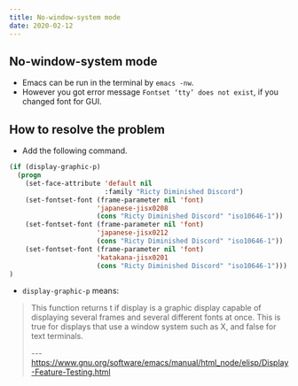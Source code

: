 ```yaml
---
title: No-window-system mode
date: 2020-02-12
---
```

## No-window-system mode
- Emacs can be run in the terminal by `emacs -nw`.
- However you got error message `Fontset ‘tty’ does not exist`, if you changed font for GUI.

## How to resolve the problem
- Add the following command.
```lisp
(if (display-graphic-p)
  (progn
    (set-face-attribute 'default nil
                        :family "Ricty Diminished Discord")
    (set-fontset-font (frame-parameter nil 'font)
                      'japanese-jisx0208
                      (cons "Ricty Diminished Discord" "iso10646-1"))
    (set-fontset-font (frame-parameter nil 'font)
                      'japanese-jisx0212
                      (cons "Ricty Diminished Discord" "iso10646-1"))
    (set-fontset-font (frame-parameter nil 'font)
                      'katakana-jisx0201
                      (cons "Ricty Diminished Discord" "iso10646-1")))
)
```

- `display-graphic-p` means:

> This function returns t if display is a graphic display capable of displaying several frames and several different fonts at once. This is true for displays that use a window system such as X, and false for text terminals. 
>
> --- https://www.gnu.org/software/emacs/manual/html_node/elisp/Display-Feature-Testing.html

